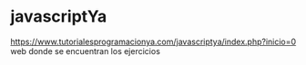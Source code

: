 # javascriptYa
https://www.tutorialesprogramacionya.com/javascriptya/index.php?inicio=0 web donde se encuentran los ejercicios
